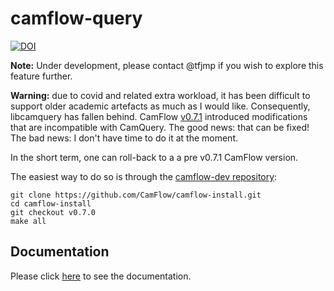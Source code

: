# camflow-query

[![DOI](https://zenodo.org/badge/84889426.svg)](https://zenodo.org/badge/latestdoi/84889426)

**Note:** Under development, please contact @tfjmp if you wish to explore this feature further.

**Warning:** due to covid and related extra workload, it has been difficult to support older academic artefacts as much as I would like.
Consequently, libcamquery has fallen behind.
CamFlow [v0.7.1](https://github.com/CamFlow/camflow-dev/blob/master/CHANGES.md#v071) introduced modifications that are incompatible with CamQuery.
The good news: that can be fixed! The bad news: I don't have time to do it at the moment.

In the short term, one can roll-back to a a pre v0.7.1 CamFlow version.

The easiest way to do so is through the [camflow-dev repository](https://github.com/CamFlow/camflow-dev):
```
git clone https://github.com/CamFlow/camflow-install.git
cd camflow-install
git checkout v0.7.0
make all
```

## Documentation

Please click [here](https://github.com/camflow/documentation) to see the documentation.

